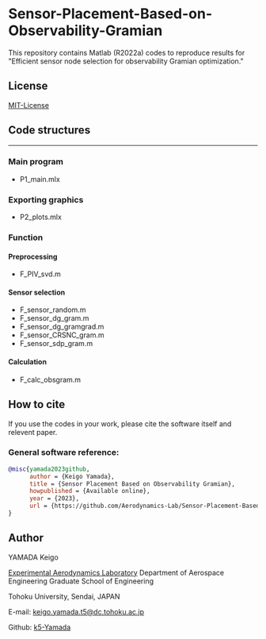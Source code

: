 # Sensor-Placement-Based-on-Observability-Gramian
This repository contains Matlab (R2022a) codes to reproduce results for "Efficient sensor node selection for observability Gramian optimization."

## License
[MIT-License](https://github.com/Aerodynamics-Lab/Sensor-Placement-Based-on-Observability-Gramian/blob/main/LICENSE)

## Code structures
---
### Main program  
- P1_main.mlx  

### Exporting graphics
- P2_plots.mlx

### Function  
#### Preprocessing  
- F_PIV_svd.m  

#### Sensor selection  
- F_sensor_random.m
- F_sensor_dg_gram.m  
- F_sensor_dg_gramgrad.m  
- F_sensor_CRSNC_gram.m  
- F_sensor_sdp_gram.m  

#### Calculation
- F_calc_obsgram.m  

      
## How to cite
If you use the codes in your work, please cite the software itself and relevent paper.
### General software reference:
```bibtex
@misc{yamada2023github,
      author = {Keigo Yamada},
      title = {Sensor Placement Based on Observability Gramian},
      howpublished = {Available online},
      year = {2023},
      url = {https://github.com/Aerodynamics-Lab/Sensor-Placement-Based-on-Observability-Gramian}
}
```
<!--
### Relevent paper reference:
```bibtex
@ARTICLE{yamada2021fast,
  author = {Keigo Yamada and Yuji Saito and Koki Nankai and Taku Nonomura and
	Keisuke Asai and Daisuke Tsubakino},
  title = {Fast greedy optimization of sensor selection in measurement with
	correlated noise},
  journal = {Mechanical Systems and Signal Processing},
  year = {2021},
  volume = {158},
  pages = {107619},
  abstract = {A greedy algorithm is proposed for sparse-sensor selection in reduced-order
	sensing that contains correlated noise in measurement. The sensor
	selection is carried out by maximizing the determinant of the Fisher
	information matrix in a Bayesian estimation operator. The Bayesian
	estimation with a covariance matrix of the measurement noise and
	a prior probability distribution of estimating parameters, which
	are given by the modal decomposition of high dimensional data, robustly
	works even in the presence of the correlated noise. After computational
	efficiency of the algorithm is improved by a low-rank approximation
	of the noise covariance matrix, the proposed algorithms are applied
	to various problems. The proposed method yields more accurate reconstruction
	than the previously presented method with the determinant-based greedy
	algorithm, with reasonable increase in computational time.},
  doi = {https://doi.org/10.1016/j.ymssp.2021.107619},
  issn = {0888-3270},
  keywords = {Data processing, Sensor placement optimization, Greedy algorithm,
	Bayesian state estimation},
  url = {https://www.sciencedirect.com/science/article/pii/S0888327021000145}
}

```
-->
## Author
YAMADA Keigo

[Experimental Aerodynamics Laboratory](http://www.aero.mech.tohoku.ac.jp/en/)
Department of Aerospace Engineering
Graduate School of Engineering

Tohoku University, Sendai, JAPAN

E-mail: keigo.yamada.t5@dc.tohoku.ac.jp

Github: [k5-Yamada](https://github.com/k5-Yamada)
